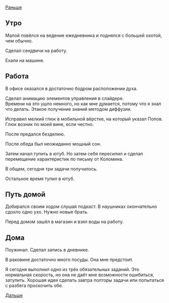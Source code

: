 [Раньше](2020.01.26.md)  
## Утро
Малой повёлся на ведение ежедневника и поднялся с большей охотой, чем обычно.

Сделал сендвичи на работу.

Ехали на машине.
## Работа
В офисе оказался в достаточно бодром расположении духа.

Сделал анимацию элементов управления в слайдере.  
Времени на это ушло немного, но как мне думается, потому что я знал что делать. Этакое получение знаний методом диффузии.

Исправил мелкий глюк в мобильной вёрстке, на который указал Попов. Глюк возник по моей вине, если честно.

После предался безделию.

После обеда был неожиданно мощный сон.

Затем начал тупить в ютуб. Но затем себя пересилил и сделал перемещение характеристик по письму от Коломина.

В общем, сегодня три задачи получилось.

Остальное время тупил в ютуб.
## Путь домой
Добирался своим ходом слушая подкаст. В наушниках окончательно сдохло одно ухо. Нужно новые брать.

Перед домом зашёл в магазин и взял воды на работу.
## Дома
Поужинал. Сделал запись в дневнике.

В раковине достаточно много посуды. Она мне предстоит.

Я сегодня выполнил одно из трёх обязательных заданий. Это нормальная скорость, но она не даёт мне возможности ошибиться, затупить. Хорошая идея сделать завтра полторы задачи или попытаться с разбега проскочить обе.

[Дальше](2020.01.28.md)